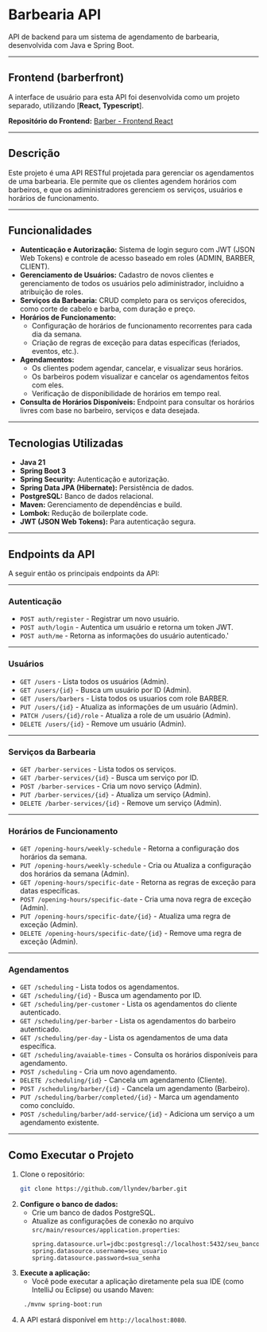 # Barbearia API

API de backend para um sistema de agendamento de barbearia, desenvolvida com Java e Spring Boot.

---

## Frontend (barberfront)

A interface de usuário para esta API foi desenvolvida como um projeto separado, utilizando [**React, Typescript**].

**Repositório do Frontend:** [Barber - Frontend React](https://github.com/llyndev/barberfront)

---

## Descrição

Este projeto é uma API RESTful projetada para gerenciar os agendamentos de uma barbearia. Ele permite que os clientes agendem horários com barbeiros, e que os adiministradores gerenciem os serviços, usuários e horários de funcionamento.

---

## Funcionalidades

* **Autenticação e Autorização:** Sistema de login seguro com JWT (JSON Web Tokens) e controle de acesso baseado em roles (ADMIN, BARBER, CLIENT).
* **Gerenciamento de Usuários:** Cadastro de novos clientes e gerenciamento de todos os usuários pelo adiministrador, incluidno a atribuição de roles.
* **Serviços da Barbearia:** CRUD completo para os serviços oferecidos, como corte de cabelo e barba, com duração e preço.
* **Horários de Funcionamento:** 
  * Configuração de horários de funcionamento recorrentes para cada dia da semana.
  * Criação de regras de exceção para datas específicas (feriados, eventos, etc.).
* **Agendamentos:**
  * Os clientes podem agendar, cancelar, e visualizar seus horários.
  * Os barbeiros podem visualizar e cancelar os agendamentos feitos com eles.
  * Verificação de disponibilidade de horários em tempo real.
* **Consulta de Horários Disponíveis:** Endpoint para consultar os horários livres com base no barbeiro, serviços e data desejada.

---

## Tecnologias Utilizadas

* **Java 21**
* **Spring Boot 3**
* **Spring Security:** Autenticação e autorização.
* **Spring Data JPA (Hibernate):** Persistência de dados.
* **PostgreSQL:** Banco de dados relacional.
* **Maven:** Gerenciamento de dependências e build.
* **Lombok:** Redução de boilerplate code.
* **JWT (JSON Web Tokens):** Para autenticação segura.

---

## Endpoints da API

A seguir então os principais endpoints da API:

---

### Autenticação

* `POST auth/register` - Registrar um novo usuário.
* `POST auth/login` - Autentica um usuário e retorna um token JWT.
* `POST auth/me` - Retorna as informações do usuário autenticado.'

---

### Usuários

* `GET /users` - Lista todos os usuários (Admin).
* `GET /users/{id}` - Busca um usuário por ID (Admin).
* `GET /users/barbers` - Lista todos os usuarios com role BARBER.
* `PUT /users/{id}` - Atualiza as informações de um usuário (Admin).
* `PATCH /users/{id}/role` - Atualiza a role de um usuário (Admin).
* `DELETE /users/{id}` - Remove um usuário (Admin).

---

### Serviços da Barbearia

* `GET /barber-services` - Lista todos os serviços.
* `GET /barber-services/{id}` - Busca um serviço por ID.
* `POST /barber-services` - Cria um novo serviço (Admin).
* `PUT /barber-services/{id}` - Atualiza um serviço (Admin).
* `DELETE /barber-services/{id}` - Remove um serviço (Admin).

---

### Horários de Funcionamento

* `GET /opening-hours/weekly-schedule` - Retorna a configuração dos horários da semana.
* `PUT /opening-hours/weekly-schedule` - Cria ou Atualiza a configuração dos horários da semana (Admin).
* `GET /opening-hours/specific-date` - Retorna as regras de exceção para datas específicas.
* `POST /opening-hours/specific-date` - Cria uma nova regra de exceção (Admin).
* `PUT /opening-hours/specific-date/{id}` - Atualiza uma regra de exceção (Admin).
* `DELETE /opening-hours/specific-date/{id}` - Remove uma regra de exceção (Admin).

---

### Agendamentos

* `GET /scheduling` - Lista todos os agendamentos.
* `GET /scheduling/{id}` - Busca um agendamento por ID.
* `GET /scheduling/per-customer` - Lista os agendamentos do cliente autenticado.
* `GET /scheduling/per-barber` - Lista os agendamentos do barbeiro autenticado.
* `GET /scheduling/per-day` - Lista os agendamentos de uma data específica.
* `GET /scheduling/avaiable-times` - Consulta os horários disponíveis para agendamento.
* `POST /scheduling` - Cria um novo agendamento.
* `DELETE /scheduling/{id}` - Cancela um agendamento (Cliente).
* `POST /scheduling/barber/{id}` - Cancela um agendamento (Barbeiro).
* `PUT /scheduling/barber/completed/{id}` - Marca um agendamento como concluído.
* `POST /scheduling/barber/add-service/{id}` - Adiciona um serviço a um agendamento existente.

---

## Como Executar o Projeto

1. Clone o repositório:
   ```bash
   git clone https://github.com/llyndev/barber.git
   ```
2. **Configure o banco de dados:**
    * Crie um banco de dados PostgreSQL.
    * Atualize as configurações de conexão no arquivo `src/main/resources/application.properties`:
        ```properties
        spring.datasource.url=jdbc:postgresql://localhost:5432/seu_banco_de_dados
        spring.datasource.username=seu_usuario
        spring.datasource.password=sua_senha
        ```
3. **Execute a aplicação:**
   * Você pode executar a aplicação diretamente pela sua IDE (como IntelliJ ou Eclipse) ou usando Maven:
   ```bash
    ./mvnw spring-boot:run
   ```
4. A API estará disponível em `http://localhost:8080`.